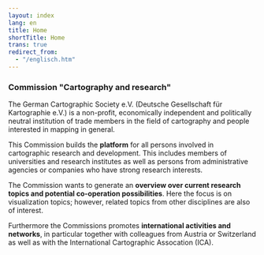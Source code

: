 ```yaml
---
layout: index
lang: en
title: Home
shortTitle: Home
trans: true
redirect_from:
  - "/englisch.htm"
---
```

### Commission "Cartography and research"

The German Cartographic Society e.V. (Deutsche Gesellschaft für Kartographie e.V.) is a non-profit, economically independent and politically neutral institution of trade members in the field of cartography and people interested in mapping in general.

This Commission builds the **platform** for all persons involved in cartographic research and development. This includes members of universities and research institutes as well as persons from administrative agencies or companies who have strong research interests.

The Commission wants to generate an **overview over current research topics and potential co-operation possibilities**. Here the focus is on visualization topics; however, related topics from other disciplines are also of interest.

Furthermore the Commissions promotes **international activities and networks**, in particular together with colleagues from Austria or Switzerland as well as with the International Cartographic Assocation (ICA).